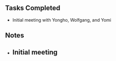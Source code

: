 ## Tasks Completed

- Initial meeting with Yongho, Wolfgang, and Yomi 

## Notes

- Initial meeting
  - 

